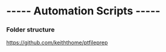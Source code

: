 

# ----- Automation Scripts ----- #

### Folder structure 
https://github.com/keiththome/ptfileprep
